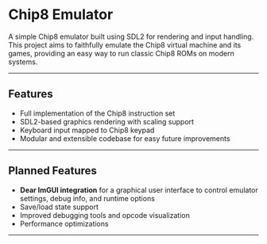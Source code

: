 # Chip8 Emulator

A simple Chip8 emulator built using SDL2 for rendering and input handling.  
This project aims to faithfully emulate the Chip8 virtual machine and its games, providing an easy way to run classic Chip8 ROMs on modern systems.

---

## Features

- Full implementation of the Chip8 instruction set
- SDL2-based graphics rendering with scaling support
- Keyboard input mapped to Chip8 keypad
- Modular and extensible codebase for easy future improvements

---

## Planned Features

- **Dear ImGUI integration** for a graphical user interface to control emulator settings, debug info, and runtime options
- Save/load state support
- Improved debugging tools and opcode visualization
- Performance optimizations

---
